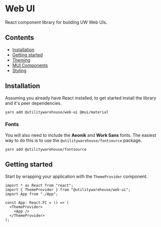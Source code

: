 # Web UI

React component library for building UW Web UIs.

## Contents

* [Installation](#installation)
* [Getting started](#getting-started)
* [Theming](#theming)
* [MUI Components](#mui-components)
* [Styling](#styling)

## Installation

Assuming you already have React installed, to get started install the library and it's peer dependencies.

```console
yarn add @utilitywarehouse/web-ui @mui/material
```

### Fonts

You will also need to include the **Aeonik** and **Work Sans** fonts. The
easiest way to do this is to use the `@utilitywarehouse/fontsource` package.

```console
yarn add @utilitywarehouse/fontsource
```

## Getting started

Start by wrapping your application with the `ThemeProvider` component.

```tsx
import * as React from "react";
import { ThemeProvider } from "@utilitywarehouse/web-ui";
import App from "./App";

const App: React.FC = () => (
  <ThemeProvider>
    <App />
  </ThemeProvider>
);
```
